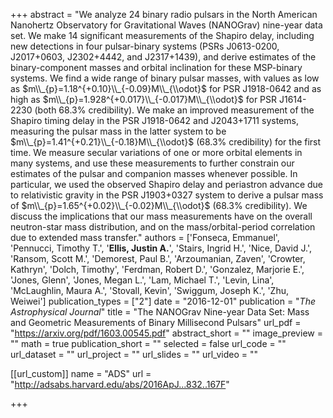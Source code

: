 +++
abstract = "We analyze 24 binary radio pulsars in the North American Nanohertz Observatory for Gravitational Waves (NANOGrav) nine-year data set. We make 14 significant measurements of the Shapiro delay, including new detections in four pulsar-binary systems (PSRs J0613-0200, J2017+0603, J2302+4442, and J2317+1439), and derive estimates of the binary-component masses and orbital inclination for these MSP-binary systems. We find a wide range of binary pulsar masses, with values as low as $m\\_{p}=1.18^{+0.10}\\_{-0.09}M\\_{\\odot}$ for PSR J1918-0642 and as high as $m\\_{p}=1.928^{+0.017}\\_{-0.017}M\\_{\\odot}$ for PSR J1614-2230 (both 68.3% credibility). We make an improved measurement of the Shapiro timing delay in the PSR J1918-0642 and J2043+1711 systems, measuring the pulsar mass in the latter system to be  $m\\_{p}=1.41^{+0.21}\\_{-0.18}M\\_{\\odot}$ (68.3% credibility) for the first time. We measure secular variations of one or more orbital elements in many systems, and use these measurements to further constrain our estimates of the pulsar and companion masses whenever possible. In particular, we used the observed Shapiro delay and periastron advance due to relativistic gravity in the PSR J1903+0327 system to derive a pulsar mass of $m\\_{p}=1.65^{+0.02}\\_{-0.02}M\\_{\\odot}$ (68.3% credibility). We discuss the implications that our mass measurements have on the overall neutron-star mass distribution, and on the mass/orbital-period correlation due to extended mass transfer."
authors = ['Fonseca, Emmanuel', 'Pennucci, Timothy T.', '**Ellis, Justin A.**', 'Stairs, Ingrid H.', 'Nice, David J.', 'Ransom, Scott M.', 'Demorest, Paul B.', 'Arzoumanian, Zaven', 'Crowter, Kathryn', 'Dolch, Timothy', 'Ferdman, Robert D.', 'Gonzalez, Marjorie E.', 'Jones, Glenn', 'Jones, Megan L.', 'Lam, Michael T.', 'Levin, Lina', 'McLaughlin, Maura A.', 'Stovall, Kevin', 'Swiggum, Joseph K.', 'Zhu, Weiwei']
publication_types = ["2"]
date = "2016-12-01"
publication = "*The Astrophysical Journal*"
title = "The NANOGrav Nine-year Data Set: Mass and Geometric Measurements of Binary Millisecond Pulsars"
url_pdf = "https://arxiv.org/pdf/1603.00545.pdf"
abstract_short = ""
image_preview = ""
math = true
publication_short = ""
selected = false
url_code = ""
url_dataset = ""
url_project = ""
url_slides = ""
url_video = ""

[[url_custom]]
name = "ADS"
url = "http://adsabs.harvard.edu/abs/2016ApJ...832..167F"

+++
